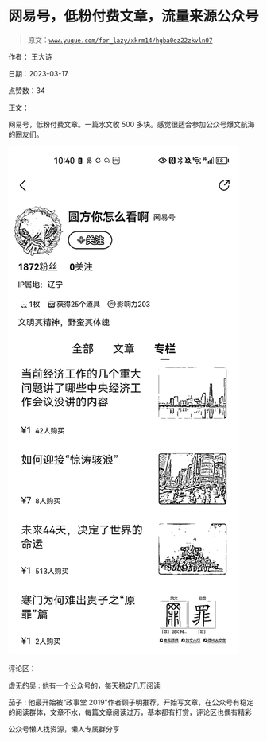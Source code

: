 # 网易号，低粉付费文章，流量来源公众号

> 原文：[`www.yuque.com/for_lazy/xkrm14/hgba0ez22zkvln07`](https://www.yuque.com/for_lazy/xkrm14/hgba0ez22zkvln07)

作者： 王大诗

日期：2023-03-17

点赞数：34

正文：

网易号，低粉付费文章。一篇水文收 500 多块。感觉很适合参加公众号爆文航海的圈友们。

![](img/4cc6b6a0575b1effac678e9871653e9b.png)  

评论区：

虚无的吴 : 他有一个公众号的，每天稳定几万阅读

茄子 : 他最开始被“政事堂 2019”作者顾子明推荐，开始写文章，在公众号有稳定的阅读群体，文章不水，每篇文章阅读过万，基本都有打赏，评论区也偶有精彩

公众号懒人找资源，懒人专属群分享

